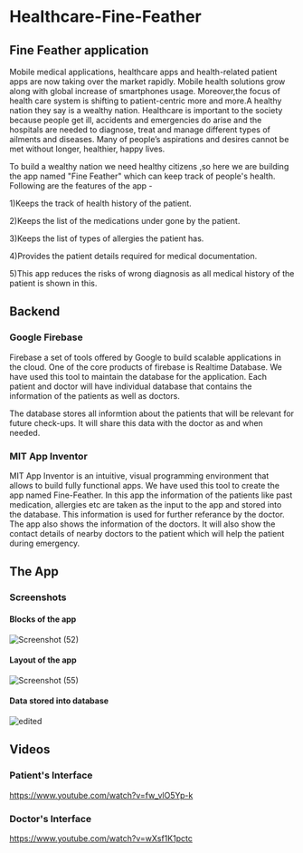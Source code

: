 # Healthcare-Fine-Feather
## Fine Feather application
Mobile medical applications, healthcare apps and health-related patient apps are now taking over the market rapidly. Mobile health solutions grow along with global increase of smartphones usage. Moreover,the focus of health care system is shifting to patient-centric more and more.A healthy nation they say is a wealthy nation. Healthcare is important to the society because people get ill, accidents and emergencies do arise and the hospitals are needed to diagnose, treat and manage different types of ailments and diseases. Many of people’s aspirations and desires cannot be met without longer, healthier, happy lives. 

To build a wealthy nation we need healthy citizens ,so here we are building the app named "Fine Feather" which can keep track of people's health. Following are the features of the app -

1)Keeps the track of health history of the patient.

2)Keeps the list of the medications under gone by the patient.

3)Keeps the list of types of allergies the patient has.

4)Provides the patient details required for medical documentation.

5)This app reduces the risks of wrong diagnosis as all medical history of the patient is shown in this.

## Backend
### Google Firebase
Firebase a set of tools offered by Google to build scalable applications in the cloud. One of the core products of firebase is Realtime Database. We have used this tool to maintain the database for the application. Each patient and doctor will have individual database that contains the information of the patients as well as doctors.

The database stores all informtion about the patients that will be relevant for future check-ups. It will share this data with the doctor as and when needed.
### MIT App Inventor
MIT App Inventor is an intuitive, visual programming environment that allows to build fully functional apps. We have used this tool to create the app named Fine-Feather. In this app the information of the patients like past medication, allergies etc are taken as the input to the app and stored into the database. This information is used for further referance by the doctor. The app also shows the information of the doctors. It will also show the contact details of nearby doctors to the patient which will help the patient during emergency.


## The App

### Screenshots

#### Blocks of the app

![Screenshot (52)](https://user-images.githubusercontent.com/62421629/77229444-04616b00-6bb4-11ea-8db7-de106f44ddc6.png)


#### Layout of the app
![Screenshot (55)](https://user-images.githubusercontent.com/62421629/77229514-7934a500-6bb4-11ea-9e81-56337ed0d8cb.png)


#### Data stored into database
![edited](https://user-images.githubusercontent.com/62421629/77229453-1e02b280-6bb4-11ea-8fa3-3999bd1faade.png)


## Videos

### Patient's Interface
https://www.youtube.com/watch?v=fw_vlO5Yp-k

### Doctor's Interface
https://www.youtube.com/watch?v=wXsf1K1pctc

